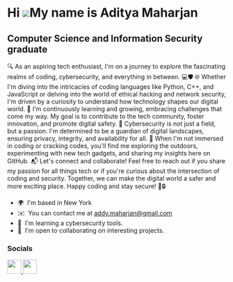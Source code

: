 Hi ![](https://user-images.githubusercontent.com/18350557/176309783-0785949b-9127-417c-8b55-ab5a4333674e.gif)My name is Aditya Maharjan
=======================================================================================================================================

Computer Science and Information Security graduate
--------------------------------------------------

🔍 As an aspiring tech enthusiast, I'm on a journey to explore the fascinating realms of coding, cybersecurity, and everything in between. 💻🛡️ 🌐 Whether I'm diving into the intricacies of coding languages like Python, C++, and JavaScript or delving into the world of ethical hacking and network security, I'm driven by a curiosity to understand how technology shapes our digital world. 🌟 I'm continuously learning and growing, embracing challenges that come my way. My goal is to contribute to the tech community, foster innovation, and promote digital safety. 🔐 Cybersecurity is not just a field, but a passion. I'm determined to be a guardian of digital landscapes, ensuring privacy, integrity, and availability for all. 🌱 When I'm not immersed in coding or cracking codes, you'll find me exploring the outdoors, experimenting with new tech gadgets, and sharing my insights here on GitHub. 📬 Let's connect and collaborate! Feel free to reach out if you share my passion for all things tech or if you're curious about the intersection of coding and security. Together, we can make the digital world a safer and more exciting place. Happy coding and stay secure! 🚀🔒

* 🌍  I'm based in New York
* ✉️  You can contact me at [addy.maharjan@gmail.com](mailto:addy.maharjan@gmail.com)
* 🧠  I'm learning a cybersecurity tools.
* 🤝  I'm open to collaborating on interesting projects.


### Socials

<p align="left"> <a href="https://www.github.com/adityamahrjan" target="_blank" rel="noreferrer"> <picture> <source media="(prefers-color-scheme: dark)" srcset="https://raw.githubusercontent.com/danielcranney/readme-generator/main/public/icons/socials/github-dark.svg" /> <source media="(prefers-color-scheme: light)" srcset="https://raw.githubusercontent.com/danielcranney/readme-generator/main/public/icons/socials/github.svg" /> <img src="https://raw.githubusercontent.com/danielcranney/readme-generator/main/public/icons/socials/github.svg" width="32" height="32" /> </picture> </a> <a href="https://www.linkedin.com/in/adityamaharjan" target="_blank" rel="noreferrer"> <picture> <source media="(prefers-color-scheme: dark)" srcset="undefined" /> <source media="(prefers-color-scheme: light)" srcset="https://raw.githubusercontent.com/danielcranney/readme-generator/main/public/icons/socials/linkedin.svg" /> <img src="https://raw.githubusercontent.com/danielcranney/readme-generator/main/public/icons/socials/linkedin.svg" width="32" height="32" /> </picture> </a></p>

